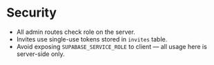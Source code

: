 # Security

- All admin routes check role on the server.
- Invites use single-use tokens stored in `invites` table.
- Avoid exposing `SUPABASE_SERVICE_ROLE` to client — all usage here is server-side only.

